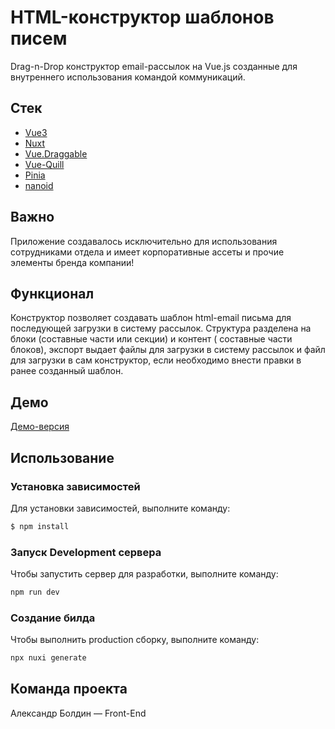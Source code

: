 # HTML-конструктор шаблонов писем
Drag-n-Drop конструктор email-рассылок на Vue.js созданные для внутреннего использования командой коммуникаций.


## Стек
- [Vue3](https://v3.ru.vuejs.org/)
- [Nuxt](https://nuxt.com/)
- [Vue.Draggable](https://github.com/SortableJS/Vue.Draggable)
- [Vue-Quill](https://vueup.github.io/vue-quill/)
- [Pinia](https://pinia.vuejs.org/)
- [nanoid](https://www.npmjs.com/package/nanoid)

## Важно
Приложение создавалось исключительно для использования сотрудниками отдела и имеет корпоративные ассеты и прочие элементы бренда компании!

## Функционал 
Конструктор позволяет создавать шаблон html-email письма для последующей загрузки в систему рассылок. Структура разделена на блоки (составные части или секции) и контент ( составные части блоков), экспорт выдает файлы для загрузки в систему рассылок и файл для загрузки в сам конструктор, если необходимо внести правки в ранее созданный шаблон.

## Демо
[Демо-версия](https://wonderalexander.ru/email-builder/)

## Использование

### Установка зависимостей
Для установки зависимостей, выполните команду:
```sh
$ npm install
```

### Запуск Development сервера
Чтобы запустить сервер для разработки, выполните команду:
```sh
npm run dev
```

### Создание билда
Чтобы выполнить production сборку, выполните команду: 
```sh
npx nuxi generate
```

## Команда проекта
Александр Болдин — Front-End
